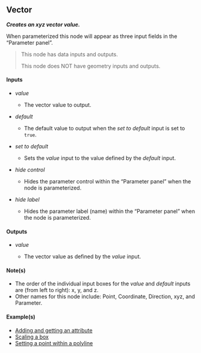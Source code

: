 ## Vector

**_Creates an xyz vector value._**

When parameterized this node will appear as three input fields in the “Parameter panel”.

> This node has data inputs and outputs.
>
> This node does NOT have geometry inputs and outputs.


#### Inputs

* _value_

  * The vector value to output.

* _default_

  * The default value to output when the _set to default_ input is set to `true`.

* _set to default_

  * Sets the _value_ input to the value defined by the _default_ input.

* _hide control_

  * Hides the parameter control within the “Parameter panel” when the node is parameterized.

* _hide label_

  * Hides the parameter label (name) within the “Parameter panel” when the node is parameterized.


#### Outputs

* _value_

  * The vector value as defined by the _value_ input.


#### Note(s)



* The order of the individual input boxes for the _value_ and _default_ inputs are (from left to right): x, y, and z.
* Other names for this node include: Point, Coordinate, Direction, xyz, and Parameter.


#### Example(s)


* <a href="https://creator.trimble.com/graph?assetURI=whp:dc99eca7-c20c-4256-8fc2-d505f2e00029&version=latest" target="_blank">Adding and getting an attribute</a>
* <a href="https://creator.trimble.com/graph?assetURI=whp:2b2bfb2f-ffeb-4cd3-ae15-fe1f0b59cf33&version=latest" target="_blank">Scaling a box</a>
* <a href="https://creator.trimble.com/graph?assetURI=whp:12e6e13a-5702-4623-807b-e0449f690afa&version=latest" target="_blank">Setting a point within a polyline</a>
